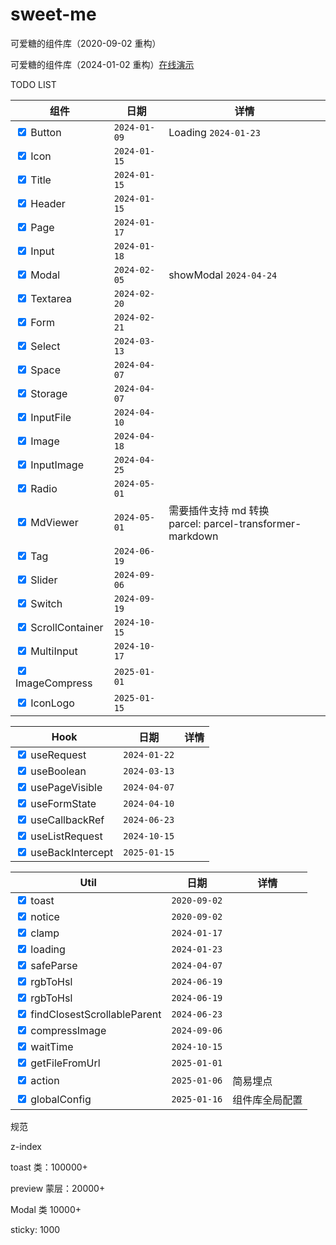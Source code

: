 # sweet-me

可爱糖的组件库（2020-09-02 重构）

可爱糖的组件库（2024-01-02 重构）[在线演示](https://dododawn.com/sweet-me/)

TODO LIST

<div class="table-wrapper" markdown="block">
<div class="table-inner" markdown="block">

| 组件                                              | 日期         | 详情                                                          |
| ------------------------------------------------- | ------------ | ------------------------------------------------------------- |
| <input type="checkbox" checked /> Button          | `2024-01-09` | Loading `2024-01-23`                                          |
| <input type="checkbox" checked /> Icon            | `2024-01-15` |                                                               |
| <input type="checkbox" checked /> Title           | `2024-01-15` |                                                               |
| <input type="checkbox" checked /> Header          | `2024-01-15` |                                                               |
| <input type="checkbox" checked /> Page            | `2024-01-17` |                                                               |
| <input type="checkbox" checked /> Input           | `2024-01-18` |                                                               |
| <input type="checkbox" checked /> Modal           | `2024-02-05` | showModal `2024-04-24`                                        |
| <input type="checkbox" checked /> Textarea        | `2024-02-20` |                                                               |
| <input type="checkbox" checked /> Form            | `2024-02-21` |                                                               |
| <input type="checkbox" checked /> Select          | `2024-03-13` |                                                               |
| <input type="checkbox" checked /> Space           | `2024-04-07` |                                                               |
| <input type="checkbox" checked /> Storage         | `2024-04-07` |                                                               |
| <input type="checkbox" checked /> InputFile       | `2024-04-10` |                                                               |
| <input type="checkbox" checked /> Image           | `2024-04-18` |                                                               |
| <input type="checkbox" checked /> InputImage      | `2024-04-25` |                                                               |
| <input type="checkbox" checked /> Radio           | `2024-05-01` |                                                               |
| <input type="checkbox" checked /> MdViewer        | `2024-05-01` | 需要插件支持 md 转换<br />parcel: parcel-transformer-markdown |
| <input type="checkbox" checked /> Tag             | `2024-06-19` |                                                               |
| <input type="checkbox" checked /> Slider          | `2024-09-06` |                                                               |
| <input type="checkbox" checked /> Switch          | `2024-09-19` |                                                               |
| <input type="checkbox" checked /> ScrollContainer | `2024-10-15` |                                                               |
| <input type="checkbox" checked /> MultiInput      | `2024-10-17` |                                                               |
| <input type="checkbox" checked /> ImageCompress   | `2025-01-01` |                                                               |
| <input type="checkbox" checked /> IconLogo   | `2025-01-15` |                                                               |

</div>
</div

<div class="table-wrapper" markdown="block">
<div class="table-inner" markdown="block">

| Hook                                             | 日期         | 详情 |
| ------------------------------------------------ | ------------ | ---- |
| <input type="checkbox" checked /> useRequest     | `2024-01-22` |      |
| <input type="checkbox" checked /> useBoolean     | `2024-03-13` |      |
| <input type="checkbox" checked /> usePageVisible | `2024-04-07` |      |
| <input type="checkbox" checked /> useFormState   | `2024-04-10` |      |
| <input type="checkbox" checked /> useCallbackRef | `2024-06-23` |      |
| <input type="checkbox" checked /> useListRequest | `2024-10-15` |      |
| <input type="checkbox" checked /> useBackIntercept | `2025-01-15` |      |

</div>
</div

<div class="table-wrapper" markdown="block">
<div class="table-inner" markdown="block">

| Util                                                          | 日期         | 详情 |
| ------------------------------------------------------------- | ------------ | ---- |
| <input type="checkbox" checked /> toast                       | `2020-09-02` |      |
| <input type="checkbox" checked /> notice                      | `2020-09-02` |      |
| <input type="checkbox" checked /> clamp                       | `2024-01-17` |      |
| <input type="checkbox" checked /> loading                     | `2024-01-23` |      |
| <input type="checkbox" checked /> safeParse                   | `2024-04-07` |      |
| <input type="checkbox" checked /> rgbToHsl                    | `2024-06-19` |      |
| <input type="checkbox" checked /> rgbToHsl                    | `2024-06-19` |      |
| <input type="checkbox" checked /> findClosestScrollableParent | `2024-06-23` |      |
| <input type="checkbox" checked /> compressImage               | `2024-09-06` |      |
| <input type="checkbox" checked /> waitTime                    | `2024-10-15` |      |
| <input type="checkbox" checked /> getFileFromUrl              | `2025-01-01` |      |
| <input type="checkbox" checked /> action              | `2025-01-06` | 简易埋点     |
| <input type="checkbox" checked /> globalConfig              | `2025-01-16` | 组件库全局配置     |

</div>
</div

规范

z-index

toast 类：100000+

preview 蒙层：20000+

Modal 类 10000+

sticky: 1000
